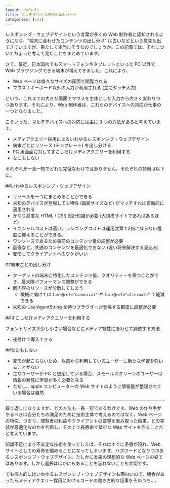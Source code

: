 ```yaml
---
layout: default
title: マルチデバイス時代のWebページ
categories: [css]
---
```


レスポンシブ・ウェブデザインという言葉が多くの Web 制作者に認知されるようになり、"端末に合わせたコンテンツの出し分け" は古いなどという意見も出てきていますが、果たして本当にそうなのでしょうか。この記事では、それについてちょっと考えて見たことをまとめています。

さて、最近、日本国内でもスマートフォンやタブレットといった PC 以外で Web ブラウジングできる端末が増えてきました。これにより、

<ul>
<li>Web ページは様々なサイズの画面で閲覧される</li>
<li>マウス / キーボード以外の入力が利用される (主にタッチ入力)</li>
</ul>

という、これまでの大きな画面でマウスを主体とした入力から大きく変わりつつあります。それにより、Web 制作者は、これらのデバイスへの対応が仕事の一つとなりました。

こういった、マルチデバイスへの対応には主に 3 つの方法があると考えています。

<ul>
<li>メディアクエリー採用によるいわゆるレスポンシブ・ウェブデザイン</li>
<li>端末ごとにリソース (テンプレート) を出し分ける</li>
<li>PC 用画面に対してすこしだけメディアクエリーを利用する</li>
<li>なにもしない</li>
</ul>

それぞれが一長一短でどれも完璧なわけではありません。それぞれの特徴は以下に。

##いわゆるレスポンシブ・ウェブデザイン

<ul>
<li>リソースを一つにまとめることができる</li>
<li>未知のデバイスが登場しても特性 (画面サイズなど) がマッチすれば自動的に適用される</li>
<li>かなり高度な HTML / CSS 設計知識が必要 (大規模サイトであればあるほど)</li>
<li>イニシャルコストは高い。ランニングコストは運用次第で2倍にならない程度に抑えることができる。</li>
<li>ワンソースであるため事前のコンテンツ量の調整が必要</li>
<li>画像など、共通のコンテンツを最適化できない (近い将来解決する見込み)</li>
<li>変形してクライアントへのウケがいい</li>
</ul>

##端末ごとの出し分け

<ul>
<li>ターゲットの端末に特化したコンテンツ量、クオリティーを保つことができ、最大限パフォーマンス調整ができる</li>
<li>同内容のリソースが分散してしまう
<ul>
<li>機械に向けては <code>link@rel="canonical"</code> や <code>link@rel="alternate"</code> で軽減できる</li>
</ul>
</li>
<li>未知の UserAgentString を持つブラウザーが登場する都度に調整が必要</li>
</ul>

##すこしだけメディアクエリーを利用する

フォントサイズが少し小さい場合などにメディア特性にあわせて調整する方法

<ul>
<li>後付けで導入できる</li>
</ul>

##なにもしない

<ul>
<li>変形が起こらないため、以前から利用しているユーザーに新たな学習を強いることがない</li>
<li>主なユーザーが PC と想定している場合、スモールスクリーンのユーザーは情報の発見に学習が多く必要となる</li>
<li>ただし、apple コンピューターの Web サイトのように情報量が整理されている場合は自然</li>
</ul>

---

繰り返しになりますが、どの方法も一長一短であるわけです。Web の作り手がやるべきは自分たちの満足のために技術主体で考えるのではなく、Web ページの特性、つまり、閲覧者の利益やクライアントの要望を汲み取った結果、どの実装が最適化なのかを判断し、その上で長寿命で堅牢な Web サイトを作ることだと考えています。

知識不足により不安定な技術を使ってしえば、それはすぐに矛盾が現れ、Web サイトとしての寿命を縮めることになってしまいます。バズワードとなりつつあるレスポンシブ・ウェブデザイン。たしかに本来の理想的な Web ページの姿ではあります。しかし選択はほかにもあることを忘れないことも大切です。

でも個人的にはいわゆるレスポンシブ・ウェブデザインも面白いので、機会があったらメディアクエリー採用におけるコードの書き方的な記事をそのうち...。